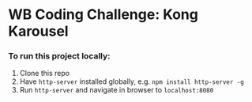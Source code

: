 # WB Coding Challenge: Kong Karousel

### To run this project locally:

1. Clone this repo
2. Have `http-server` installed globally, e.g. `npm install http-server -g`
2. Run `http-server` and navigate in browser to `localhost:8080`
